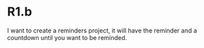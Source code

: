 # R1.b
I want to create a reminders project, it will have the reminder and a countdown until you want to be reminded. 
